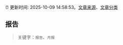 :alarm_clock: 更新时间: 2025-10-09 14:58:53。[文章来源](/README.md)、[文章分类](/TAGS.md)

## 报告


> 关键字：`报告`、`月报`



